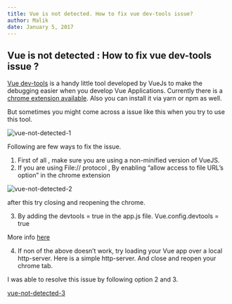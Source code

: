 ```yaml
---
title: Vue is not detected. How to fix vue dev-tools issue?
author: Malik
date: January 5, 2017
---
```




## Vue is not detected : How to fix vue dev-tools issue ?

[Vue dev-tools](https://github.com/vuejs/vue-devtools) is a handy little tool developed by VueJs to make the debugging easier when you develop Vue Applications. Currently there is a [chrome extension available](https://chrome.google.com/webstore/detail/vuejs-devtools/nhdogjmejiglipccpnnnanhbledajbpd). Also you can install it via yarn or npm as well.

But sometimes you might come across a issue like this when you try to use this tool.

![vue-not-detected-1](https://lazydevguy.files.wordpress.com/2017/01/vue-is-not-detected1.png)

Following are few ways to fix the issue.

1. First of all , make sure you are using a non-minified version of VueJS.
2. If you are using File:// protocol , By enabling “allow access to file URL’s option” in the chrome extension

![vue-not-detected-2](https://lazydevguy.files.wordpress.com/2017/01/vue-is-not-detected-chrome-extension.png?w=300&h=145)

after this try closing and reopening the chrome.

3. By adding the devtools = true in the app.js file.
Vue.config.devtools = true

More info [here](https://vuejs.org/v2/api/#devtools)

4. If non of the above doesn’t work, try loading your Vue app over a local http-server.
Here is a simple http-server. And close and reopen your chrome tab.

I was able to resolve this issue by following option 2 and 3.

[vue-not-detected-3](https://lazydevguy.files.wordpress.com/2017/01/vue-is-not-detected-solved.png)